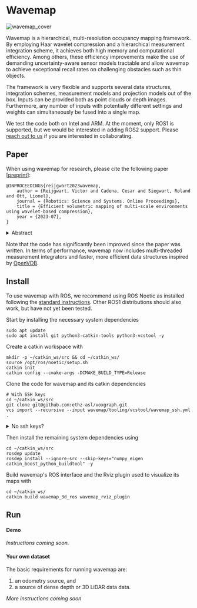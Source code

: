 # Wavemap
![wavemap_cover](https://github.com/ethz-asl/wavemap/assets/6238939/a51bef62-01f3-40f5-a302-cabc59b0eed8)

Wavemap is a hierarchical, multi-resolution occupancy mapping framework. By employing Haar wavelet compression and a hierarchical measurement integration scheme, it achieves both high memory and computational efficiency. Among others, these efficiency improvements make the use of demanding uncertainty-aware sensor models tractable and allow wavemap to achieve exceptional recall rates on challenging obstacles such as thin objects.

The framework is very flexible and supports several data structures, integration schemes, measurement models and projection models out of the box. Inputs can be provided both as point clouds or depth images. Furthermore, any number of inputs with potentially different settings and weights can simultaneously be fused into a single map.

We test the code both on Intel and ARM. At the moment, only ROS1 is supported, but we would be interested in adding ROS2 support. Please [reach out to us](https://github.com/ethz-asl/wavemap/issues) if you are interested in collaborating.

## Paper
When using wavemap for research, please cite the following paper [[preprint](https://www.research-collection.ethz.ch/bitstream/handle/20.500.11850/614632/RSS22_WavemapFinalPreprintCompressed.pdf?sequence=1&isAllowed=y)]:


```
@INPROCEEDINGS{reijgwart2023wavemap,
    author = {Reijgwart, Victor and Cadena, Cesar and Siegwart, Roland and Ott, Lionel},
    journal = {Robotics: Science and Systems. Online Proceedings},
    title = {Efficient volumetric mapping of multi-scale environments using wavelet-based compression},
    year = {2023-07},
}
```

<details>
<summary>Abstract</summary>
<br>
Volumetric maps are widely used in robotics due to their desirable properties in applications such as path planning, exploration, and manipulation. Constant advances in mapping technologies are needed to keep up with the improvements in sensor technology, generating increasingly vast amounts of precise measurements. Handling this data in a computationally and memory-efficient manner is paramount to representing the environment at the desired scales and resolutions. In this work, we express the desirable properties of a volumetric mapping framework through the lens of multi-resolution analysis. This shows that wavelets are a natural foundation for hierarchical and multi-resolution volumetric mapping. Based on this insight we design an efficient mapping system that uses wavelet decomposition. The efficiency of the system enables the use of uncertainty-aware sensor models, improving the quality of the maps. Experiments on both synthetic and real-world data provide mapping accuracy and runtime performance comparisons with state-of-the-art methods on both RGB-D and 3D LiDAR data. The framework is open-sourced to allow the robotics community at large to explore this approach.
</details>

Note that the code has significantly been improved since the paper was written. In terms of performance, wavemap now includes multi-threaded measurement integrators and faster, more efficient data structures inspired by [OpenVDB](https://github.com/AcademySoftwareFoundation/openvdb).

## Install
To use wavemap with ROS, we recommend using ROS Noetic as installed following the [standard instructions](http://wiki.ros.org/noetic/Installation). Other ROS1 distributions should also work, but have not yet been tested.

Start by installing the necessary system dependencies

```shell script
sudo apt update
sudo apt install git python3-catkin-tools python3-vcstool -y
```

Create a catkin workspace with

```shell script
mkdir -p ~/catkin_ws/src && cd ~/catkin_ws/
source /opt/ros/noetic/setup.sh
catkin init
catkin config --cmake-args -DCMAKE_BUILD_TYPE=Release
```

Clone the code for wavemap and its catkin dependencies

```shell script
# With SSH keys
cd ~/catkin_ws/src
git clone git@github.com:ethz-asl/voxgraph.git
vcs import --recursive --input wavemap/tooling/vcstool/wavemap_ssh.yml .
```

<details>
<summary>No ssh keys?</summary>
<br>

```shell
cd ~/catkin_ws/src
git clone https://github.com/ethz-asl/voxgraph.git
vcs import --recursive --input wavemap/tooling/vcstool/wavemap_https.yml .
```

</details>

Then install the remaining system dependencies using

```shell script
cd ~/catkin_ws/src
rosdep update
rosdep install --ignore-src --skip-keys="numpy_eigen catkin_boost_python_buildtool" -y
```

Build wavemap's ROS interface and the Rviz plugin used to visualize its maps with

```shell script
cd ~/catkin_ws/
catkin build wavemap_3d_ros wavemap_rviz_plugin
```

## Run
#### Demo
*Instructions coming soon.*

#### Your own dataset
The basic requirements for running wavemap are:
1. an odometry source, and
2. a source of dense depth or 3D LiDAR data data.

*More instructions coming soon*
